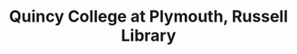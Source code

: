 ---
layout: repo
title: "Quincy College at Plymouth, Russell Library"
id: 18088
permalink: repos/18088/
---